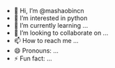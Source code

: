 - 👋 Hi, I’m @mashaobincn
- 👀 I’m interested in python
- 🌱 I’m currently learning ...
- 💞️ I’m looking to collaborate on ...
- 📫 How to reach me ...
- 😄 Pronouns: ...
- ⚡ Fun fact: ...

<!---
mashaobincn/mashaobincn is a ✨ special ✨ repository because its `README.md` (this file) appears on your GitHub profile.
You can click the Preview link to take a look at your changes.
--->
